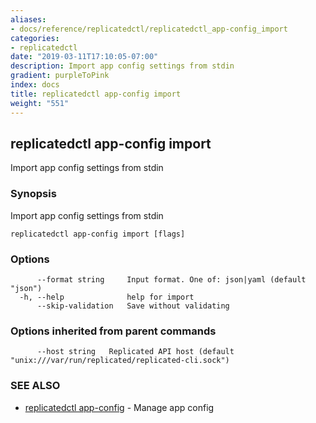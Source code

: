 ```yaml
---
aliases:
- docs/reference/replicatedctl/replicatedctl_app-config_import
categories:
- replicatedctl
date: "2019-03-11T17:10:05-07:00"
description: Import app config settings from stdin
gradient: purpleToPink
index: docs
title: replicatedctl app-config import
weight: "551"
---
```


## replicatedctl app-config import

Import app config settings from stdin

### Synopsis

Import app config settings from stdin

```
replicatedctl app-config import [flags]
```

### Options

```
      --format string     Input format. One of: json|yaml (default "json")
  -h, --help              help for import
      --skip-validation   Save without validating
```

### Options inherited from parent commands

```
      --host string   Replicated API host (default "unix:///var/run/replicated/replicated-cli.sock")
```

### SEE ALSO

* [replicatedctl app-config](/api/replicatedctl/replicatedctl_app-config/)	 - Manage app config

